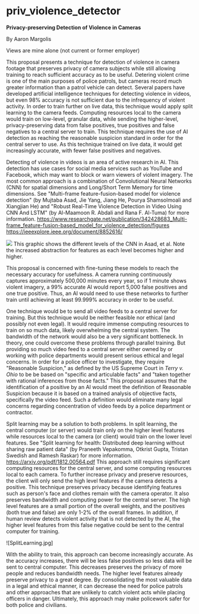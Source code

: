 # priv_violence_detector
**Privacy-preserving Detection of Violence in Cameras**


By Aaron Margolis

Views are mine alone (not current or former employer)

This proposal presents a technique for detection of violence in camera footage that preserves privacy of camera subjects
while still allowing training to reach sufficient accuracy as to be useful. Detering violent crime is one of the main
purposes of police patrols, but cameras record much greater information than a patrol vehicle can detect. Several papers
have developed artificial intelligence techniques for detecting violence in videos, but even 98% accuracy is not sufficient
due to the infrequency of violent activity. In order to train further on live data, this technique would apply split learning
to the camera feeds. Computing resources local to the camera would train on low-level, granular data, while sending the
higher-level, privacy-preserving data from false positives, true positives and false negatives to a central server to train.
This technique requires the use of AI detection as reaching the reasonable suspicion standard in order for the central server
to use. As this technique trained on live data, it would get increasingly accurate, with fewer false positives and negatives.

Detecting of violence in videos is an area of active research in AI. This detection has use cases for social media services
such as YouTube and Facebook, which may want to block or warn viewers of violent imagery. The most common approach is a
combination of Convolutional Neural Networks (CNN) for spatial dimensions and Long/Short Term Memory for time dimensions. See
"Multi-frame feature-fusion-based model for violence detection" (by Mujtaba Asad, Jie Yang, Jiang He, Pourya Shamsolmoali
and Xiangjian He) and "Robust Real-Time Violence Detection in Video Using CNN And LSTM" (by Al-Maamoon R. Abdali and Rana
F. Al-Tuma) for more information. 
https://www.researchgate.net/publication/342428683_Multi-frame_feature-fusion-based_model_for_violence_detection/figures
https://ieeexplore.ieee.org/document/8852616/

<img src="https://www.researchgate.net/publication/342428683/figure/fig5/Visualization-of-low-level-and-high-level-feature-map-from-different-layers-of-CNN-model_W640.jpg"/>
This graphic shows the different levels of the CNN in Asad, et al. Note the increased abstraction for features as each level
becomes higher and higher.

This proposal is concerned with fine-tuning these models to reach the necessary accuracy for usefulness. A camera running 
continuously captures approximately 500,000 minutes every year, so if 1 minute shows violent imagery, a 99% accurate AI would 
report 5,000 false positives and one true positive. Thus, an AI would need to use these networks to further train until 
achieving at least 99.999% accuracy in order to be useful.

One technique would be to send all video feeds to a central server for training. But this technique would be neither feasible 
nor ethical (and possibly not even legal). It would require immense computing resources to train on so much data, likely 
overwhelming the central system. The bandwidth of the network would also be a very significant bottleneck. In theory, one 
could overcome these problems through parallel training. But providing so much video feed to a central server either owned by 
or working with police departments would present serious ethical and legal concerns. In order for a police officer to investigate, 
they require "Reasonable Suspicion," as defined by the US Supreme Court in *Terry v. Ohio* to be be based on "specific and 
articulable facts" and "taken together with rational inferences from those facts." This proposal assumes that the identification 
of a positive by an AI would meet the definition of Reasonable Suspicion because it is based on a trained analysis of objective 
facts, specifically the video feed. Such a definition would eliminate many legal concerns regarding concentration of video feeds 
by a police department or contractor.

Split learning may be a solution to both problems. In split learning, the central computer (or server) would train only on the 
higher level features while resources local to the camera (or client) would train on the lower level features. See "Split learning 
for health: Distributed deep learning without sharing raw patient data" (by Praneeth Vepakomma, Otkrist Gupta, Tristan Swedish and 
Ramesh Raskar) for more information. https://arxiv.org/pdf/1812.00564.pdf This approach  still requires significant computing 
resources for the central server, and some computing resources local to each camera. To further increase privacy and preserve 
resources, the client will only send the high level features if the  camera detects a positive. This technique preserves privacy 
because identifying features such as person's face and clothes remain with the camera operator. It also preserves bandwidth and 
computing power for the central server. The high level features are a small portion of the overall weights, and the positives 
(both true and false) are only 1-2% of the overall frames. In addition, if human review detects violent activity that is not detected 
by the AI, the higher level features from this false negative could be sent to the central computer for training.

![SplitLearning.jpg]

With the ability to train, this approach can become increasingly accurate. As the accuracy increases, there will be less false positives 
so less data will be sent to central computer. This decreases preserves the privacy of more people and reduces bandwidth needs. 
The higher level features already preserve privacy to a great degree. By consolidating the most valuable data in a legal and ethical 
manner, it can decrease the need for police patrols and other approaches that are unlikely to catch violent acts while placing officers 
in danger. Ultimately, this approach may make policework safer for both police and civilians.
